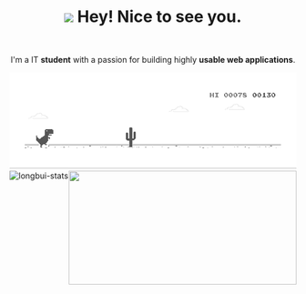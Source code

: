 

<div align="center">
<h1><img src="https://emojis.slackmojis.com/emojis/images/1531849430/4246/blob-sunglasses.gif?1531849430" width="30"/> Hey! Nice to see you.</h1>

<br>

<p> I'm a IT <strong>student</strong> with a passion for building highly <strong>usable web applications</strong>.</p>
<img src="https://raw.githubusercontent.com/longbuibao/longbuibao/main/dino.gif">
</div>

<img align="left" src="https://github-readme-stats.vercel.app/api/top-langs?username=longbuibao&show_icons=true&locale=en&layout=compact&line_height=20&title_color=f69673" alt="longbui-stats" />

<img align="right" width="400" height="200" src="https://github-readme-stats.vercel.app/api?username=longbuibao&show_icons=true&hide_border=false&line_height=20&title_color=f69673&icon_color=e2a7a2&show_owner=true"/>


